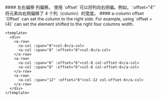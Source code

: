 <cn>
#### 左右偏移
列偏移。
使用 `offset` 可以将列向右侧偏。例如，`:offset="4"` 将元素向右侧偏移了 4 个列（column）的宽度。
</cn>

<us>
#### a-column offset
`Offset` can set the column to the right side. For example, using `offset = {4}` can set the element shifted to the right four columns width.
</us>

```tpl
<template>
  <div>
    <a-row>
      <a-col :span="8">col-8</a-col>
      <a-col :span="8" :offset="8">col-8</a-col>
    </a-row>
    <a-row>
      <a-col :span="6" :offset="6">col-6 col-offset-6</a-col>
      <a-col :span="6" :offset="6">col-6 col-offset-6</a-col>
    </a-row>
    <a-row>
      <a-col :span="12" :offset="6">col-12 col-offset-6</a-col>
    </a-row>
  </div>
</template>
```
